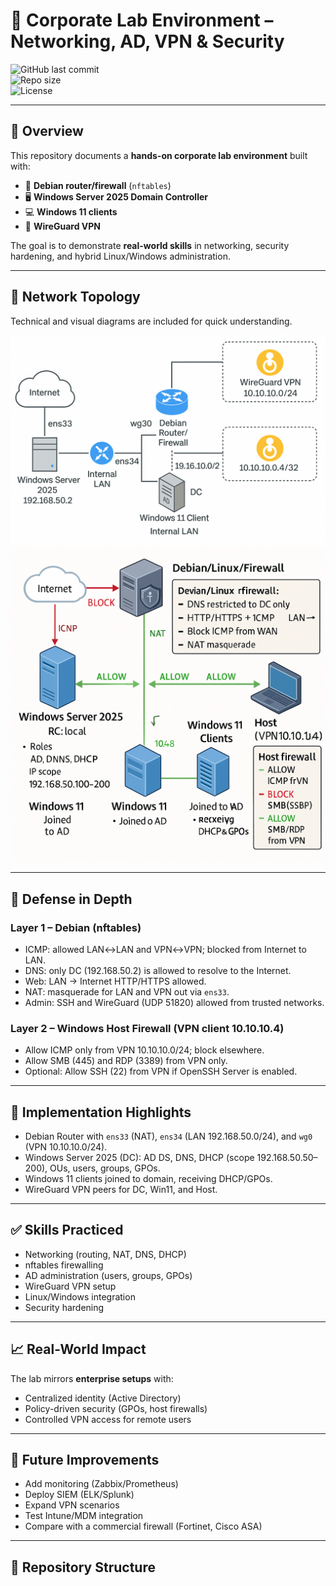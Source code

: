 # 🏢 Corporate Lab Environment – Networking, AD, VPN & Security  

![GitHub last commit](https://img.shields.io/github/last-commit/vidal-renao-admin/Corporate-Lab-Environment)  
![Repo size](https://img.shields.io/github/repo-size/vidal-renao-admin/Corporate-Lab-Environment)  
![License](https://img.shields.io/badge/License-MIT-blue)  

---

## 📖 Overview  
This repository documents a **hands-on corporate lab environment** built with:  
- 🐧 **Debian router/firewall** (`nftables`)  
- 🖥️ **Windows Server 2025 Domain Controller**  
- 💻 **Windows 11 clients**  
- 🔐 **WireGuard VPN**  

The goal is to demonstrate **real-world skills** in networking, security hardening, and hybrid Linux/Windows administration.  

---

## 📡 Network Topology  

Technical and visual diagrams are included for quick understanding.  

![Technical Topology](technical_topology.png)  
![Visual Topology](visual_topology.png)  

---

## 🔐 Defense in Depth  

### Layer 1 – Debian (nftables)  
- ICMP: allowed LAN↔LAN and VPN↔VPN; blocked from Internet to LAN.  
- DNS: only DC (192.168.50.2) is allowed to resolve to the Internet.  
- Web: LAN → Internet HTTP/HTTPS allowed.  
- NAT: masquerade for LAN and VPN out via `ens33`.  
- Admin: SSH and WireGuard (UDP 51820) allowed from trusted networks.  

### Layer 2 – Windows Host Firewall (VPN client 10.10.10.4)  
- Allow ICMP only from VPN 10.10.10.0/24; block elsewhere.  
- Allow SMB (445) and RDP (3389) from VPN only.  
- Optional: Allow SSH (22) from VPN if OpenSSH Server is enabled.  

---

## 🚀 Implementation Highlights  
- Debian Router with `ens33` (NAT), `ens34` (LAN 192.168.50.0/24), and `wg0` (VPN 10.10.10.0/24).  
- Windows Server 2025 (DC): AD DS, DNS, DHCP (scope 192.168.50.50–200), OUs, users, groups, GPOs.  
- Windows 11 clients joined to domain, receiving DHCP/GPOs.  
- WireGuard VPN peers for DC, Win11, and Host.  

---

## ✅ Skills Practiced  
- Networking (routing, NAT, DNS, DHCP)  
- nftables firewalling  
- AD administration (users, groups, GPOs)  
- WireGuard VPN setup  
- Linux/Windows integration  
- Security hardening  

---

## 📈 Real-World Impact  
The lab mirrors **enterprise setups** with:  
- Centralized identity (Active Directory)  
- Policy-driven security (GPOs, host firewalls)  
- Controlled VPN access for remote users  

---

## 📌 Future Improvements  
- Add monitoring (Zabbix/Prometheus)  
- Deploy SIEM (ELK/Splunk)  
- Expand VPN scenarios  
- Test Intune/MDM integration  
- Compare with a commercial firewall (Fortinet, Cisco ASA)  

---

## 📂 Repository Structure  

